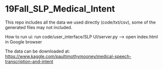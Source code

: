# 19Fall_SLP_Medical_Intent

This repo includes all the data we used directly (code/txt/csv), some of the generated files may not included.

How to run ui: run code/user_interface/SLP UI/server.py  --> open index.html in Google browser

The data can be downloaded at: https://www.kaggle.com/paultimothymooney/medical-speech-transcription-and-intent

